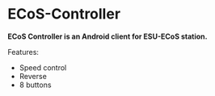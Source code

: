 ECoS-Controller
=========================

**ECoS Controller is an Android client for ESU-ECoS station.** 

Features:

 * Speed control
 * Reverse
 * 8 buttons 

